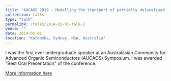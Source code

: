 ```yaml
---
title: "AUCAOS 2019 - Modelling the transport of partially delocalised charges and excitons in organic semiconductors"
collection: talks
type: "Talk"
permalink: /talks/2014-02-01-talk-2
venue: ""
date: 2014-02-01
location: "Katoomba, Sydney, NSW, Australia"
---
```


I was the first ever undergraduate speaker at an Australasian Community for Advanced Organic Semiconductors (AUCAOS) Symposium. I was awarded "Best Oral Presentation" of the conference.

[More information here](https://twitter.com/IvanKassal/status/1202398624635703297?ref_src=twsrc%5Etfw%7Ctwcamp%5Eembeddedtimeline%7Ctwterm%5Eprofile%3AIvanKassal%7Ctwcon%5Etimelinechrome&ref_url=https%3A%2F%2Fwww.kassal.group%2Fnews%2F)

